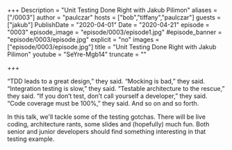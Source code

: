 +++
Description = "Unit Testing Done Right with Jakub Pilimon"
aliases = ["/0003"]
author = "paulczar"
hosts = ["bob","tiffany","paulczar"]
guests = ["jakub"]
PublishDate = "2020-04-01"
Date = "2020-04-21"
episode = "0003"
episode_image = "episode/0003/episode1.jpg"
#episode_banner = "episode/0003/episode.jpg"
explicit = "no"
images = ["episode/0003/episode.jpg"]
title = "Unit Testing Done Right with Jakub Pilimon"
youtube = "SeYre-Mgb14"
truncate = ""

+++

“TDD leads to a great design,” they said. “Mocking is bad,” they said. “Integration testing is slow,” they said. “Testable architecture to the rescue,” they said. “If you don’t test, don’t call yourself a developer,” they said. “Code coverage must be 100%,” they said. And so on and so forth.

In this talk, we'll tackle some of the testing gotchas. There will be live coding, architecture rants, some slides and (hopefully) much fun. Both senior and junior developers should find something interesting in that testing example.